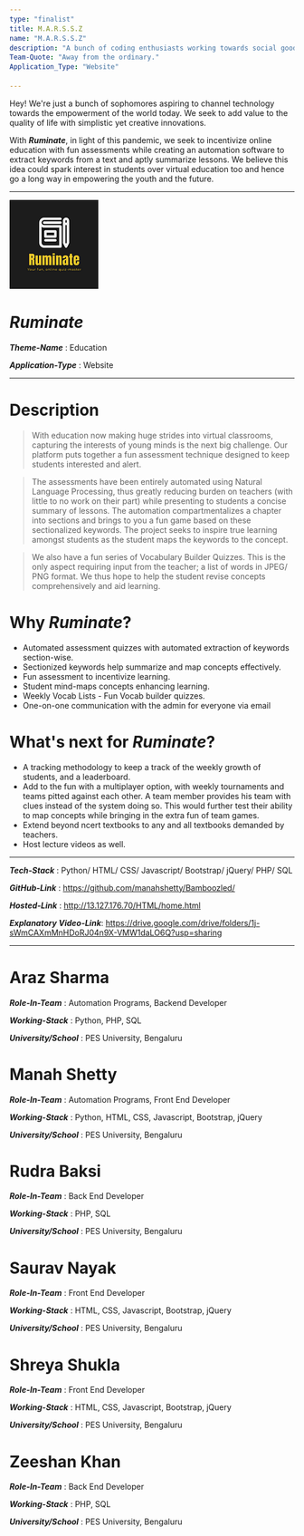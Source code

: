 ```yaml
---
type: "finalist"                   
title: M.A.R.S.S.Z
name: "M.A.R.S.S.Z"
description: "A bunch of coding enthusiasts working towards social good."
Team-Quote: "Away from the ordinary."
Application_Type: "Website"

---
```


Hey! We're just a bunch of sophomores aspiring to channel technology towards the empowerment of the world today. We seek to add value to the quality of life with simplistic yet creative innovations.

With _**Ruminate**_, in light of this pandemic, we seek to incentivize online education with fun assessments while creating an automation software to extract keywords from a text and aptly summarize lessons. We believe this idea could spark interest in students over virtual education too and hence go a long way in empowering the youth and the future.

---

![Ruminate](https://github.com/manahshetty/Bamboozled/blob/master/Front%20End%20Files/IMAGES/logo.png)

# *Ruminate*

_**Theme-Name**_ : Education

_**Application-Type**_ :   Website

---

# Description

> With education now making huge strides into virtual classrooms, capturing the interests of young minds is the next big challenge. Our platform puts together a fun assessment technique designed to keep students interested and alert.

> The assessments have been entirely automated using Natural Language Processing, thus greatly reducing burden on teachers (with little to no work on their part) while presenting to students a concise summary of lessons. The automation compartmentalizes a chapter into sections and brings to you a fun game based on these sectionalized keywords. The project seeks to inspire true learning amongst students as the student maps the keywords to the concept. 

> We also have a fun series of Vocabulary Builder Quizzes. This is the only aspect requiring input from the teacher; a list of words in JPEG/ PNG format.
We thus hope to help the student revise concepts comprehensively and aid learning.


# Why *Ruminate*?

* Automated assessment quizzes with automated extraction of keywords section-wise.
* Sectionized keywords help summarize and map concepts effectively.
* Fun assessment to incentivize learning. 
* Student mind-maps concepts enhancing learning.
* Weekly Vocab Lists - Fun Vocab builder quizzes.
* One-on-one communication with the admin for everyone via email



# What's next for *Ruminate*?

* A tracking methodology to keep a track of the weekly growth of students, and a leaderboard.
* Add to the fun with a multiplayer option, with weekly tournaments and teams pitted against each other. A team member provides his team with clues instead of the system doing so. This would further test their ability to map concepts while bringing in the extra fun of team games.
* Extend beyond ncert textbooks to any and all textbooks demanded by teachers.
* Host lecture videos as well.


---

_**Tech-Stack**_  :   Python/ HTML/ CSS/ Javascript/ Bootstrap/ jQuery/ PHP/ SQL

_**GitHub-Link**_ :   https://github.com/manahshetty/Bamboozled/

_**Hosted-Link**_ :   http://13.127.176.70/HTML/home.html

_**Explanatory Video-Link**_: https://drive.google.com/drive/folders/1j-sWmCAXmMnHDoRJ04n9X-VMW1daLO6Q?usp=sharing

---


# Araz Sharma

_**Role-In-Team**_  : Automation Programs, Backend Developer

_**Working-Stack**_ : Python, PHP, SQL

_**University/School**_ : PES University, Bengaluru


# Manah Shetty

_**Role-In-Team**_  : Automation Programs, Front End Developer

_**Working-Stack**_ : Python, HTML, CSS, Javascript, Bootstrap, jQuery

_**University/School**_ : PES University, Bengaluru



# Rudra Baksi

_**Role-In-Team**_  : Back End Developer

_**Working-Stack**_ : PHP, SQL

_**University/School**_ : PES University, Bengaluru



# Saurav Nayak

_**Role-In-Team**_  : Front End Developer

_**Working-Stack**_ : HTML, CSS, Javascript, Bootstrap, jQuery

_**University/School**_ : PES University, Bengaluru



# Shreya Shukla

_**Role-In-Team**_  : Front End Developer

_**Working-Stack**_ : HTML, CSS, Javascript, Bootstrap, jQuery

_**University/School**_ : PES University, Bengaluru



# Zeeshan Khan

_**Role-In-Team**_  : Back End Developer

_**Working-Stack**_ : PHP, SQL

_**University/School**_ : PES University, Bengaluru

